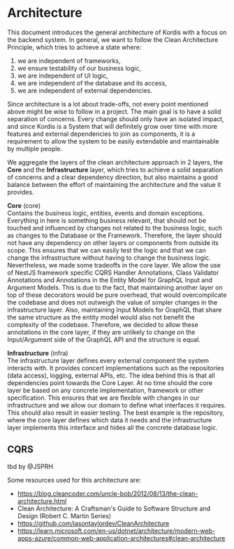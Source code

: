 # Architecture

This document introduces the general architecture of Kordis with a focus on the
backend system. In general, we want to follow the Clean Architecture Principle,
which tries to achieve a state where:

1. we are independent of frameworks,
2. we ensure testability of our business logic,
3. we are independent of UI logic,
4. we are independent of the database and its access,
5. we are independent of external dependencies.

Since architecture is a lot about trade-offs, not every point mentioned above
might be wise to follow in a project. The main goal is to have a solid
separation of concerns. Every change should only have an isolated impact, and
since Kordis is a System that will definitely grow over time with more features
and external dependencies to join as components, it is a requirement to allow
the system to be easily extendable and maintainable by multiple people.

We aggregate the layers of the clean architecture approach in 2 layers, the
**Core** and the **Infrastructure** layer, which tries to achieve a solid
separation of concerns and a clear dependency direction, but also maintains a
good balance between the effort of maintaining the architecture and the value it
provides.

**Core** (core)  
Contains the business logic, entities, events and domain exceptions. Everything
in here is something business relevant, that should not be touched and
influenced by changes not related to the business logic, such as changes to the
Database or the Framework. Therefore, the layer should not have any dependency
on other layers or components from outside its scope. This ensures that we can
easily test the logic and that we can change the infrastructure without having
to change the business logic. Nevertheless, we made some tradeoffs in the core
layer. We allow the use of NestJS framework specific CQRS Handler Annotations,
Class Validator Annotations and Annotations in the Entity Model for GraphQL
Input and Argument Models. This is due to the fact, that maintaining another
layer on top of these decorators would be pure overhead, that would
overcomplicate the codebase and does not outweigh the value of simpler changes
in the infrastructure layer. Also, maintaining Input Models for GraphQL that
share the same structure as the entity model would also not benefit the
complexity of the codebase. Therefore, we decided to allow these annotations in
the core layer, if they are unlikely to change on the Input/Argument side of the
GraphQL API and the structure is equal.

**Infrastructure** (infra)  
The infrastructure layer defines every external component the system interacts
with. It provides concert implementations such as the repositories (data
access), logging, external APIs, etc. The idea behind this is that all
dependencies point towards the Core Layer. At no time should the core layer be
based on any concrete implementation, framework or other specification. This
ensures that we are flexible with changes in our infrastructure and we allow our
domain to define what interfaces it requires. This should also result in easier
testing. The best example is the repository, where the core layer defines which
data it needs and the infrastructure layer implements this interface and hides
all the concrete database logic.

## CQRS

tbd by @JSPRH

Some resources used for this architecture are:

- https://blog.cleancoder.com/uncle-bob/2012/08/13/the-clean-architecture.html
- Clean Architecture: A Craftsman's Guide to Software Structure and Design
  (Robert C. Martin Series)
- https://github.com/jasontaylordev/CleanArchitecture
- https://learn.microsoft.com/en-us/dotnet/architecture/modern-web-apps-azure/common-web-application-architectures#clean-architecture
